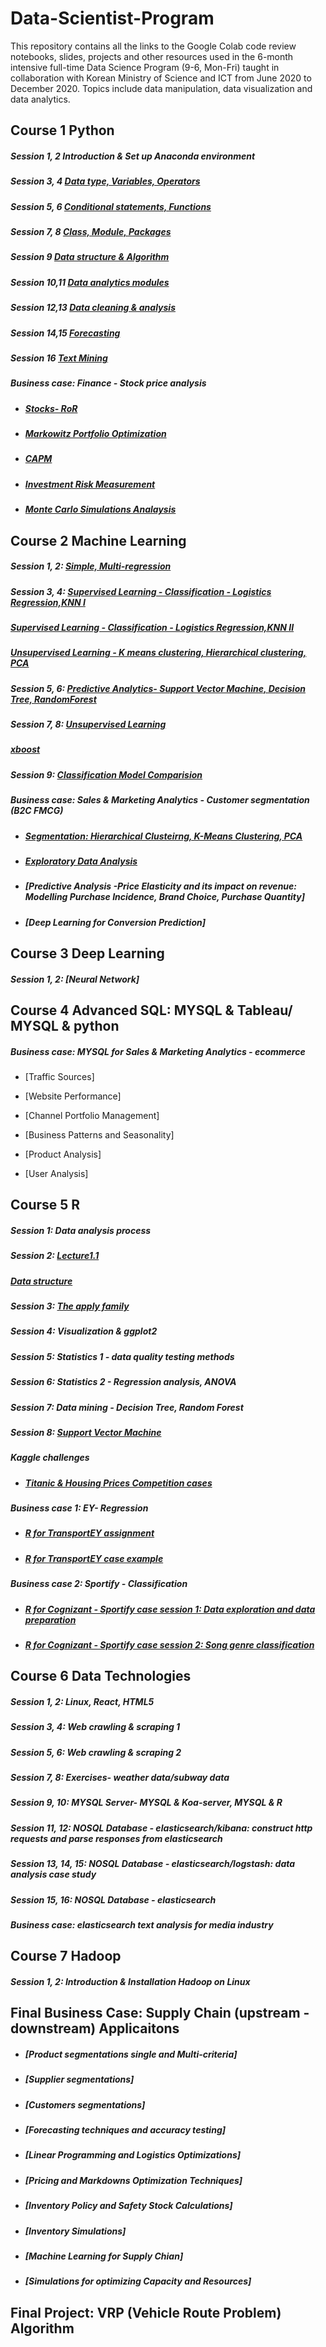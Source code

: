 # Data-Scientist-Program 

This repository contains all the links to the Google Colab code review notebooks, slides, projects and other resources used in the 6-month intensive full-time Data Science 
Program (9-6, Mon-Fri) taught in collaboration with Korean Ministry of Science and ICT from June 2020 to December 2020.
Topics include data manipulation, data visualization and data analytics. 


## Course 1 Python 

##### Session 1, 2  Introduction & Set up Anaconda environment 

##### Session 3, 4  [Data type, Variables, Operators](https://colab.research.google.com/drive/1M3c6j2i1HrUm5kX9ICKTqobDgmHITuao)

##### Session 5, 6  [Conditional statements, Functions](https://colab.research.google.com/drive/1Jn1LwwI2ZgVZ_j-tgMfg5yUNe_oG5JtD)

##### Session 7, 8  [Class, Module, Packages](https://colab.research.google.com/drive/1-5EEk8JljwaTiev5uy5kH42-ENX3buDG#scrollTo=yMrK0uEBexsZ)

##### Session 9     [Data structure & Algorithm](https://colab.research.google.com/drive/1uULTdRm_VFxS-_JKYWCBlhHHdESHk9rc)

##### Session 10,11 [Data analytics modules](https://colab.research.google.com/drive/1TZYuVFyx3u05Q9hPF8fXg-gW9IQ9KWS4)

##### Session 12,13 [Data cleaning & analysis](https://colab.research.google.com/drive/147WJGYzAnjKjVtuEqrPnkAfvw5xbvz-h#scrollTo=lmzFmp6UBpR3)

##### Session 14,15 [Forecasting](https://colab.research.google.com/drive/1arTmU04ouXX-z1XA-PqKDxHH9Hu3wglk)

##### Session 16 [Text Mining](https://colab.research.google.com/drive/1yWYjcXzx8cuEL1Di0spPi-r8JAuRRoWs#scrollTo=vbngzDXbEsvh)

##### Business case: Finance - Stock price analysis  

- ##### [Stocks- RoR](https://colab.research.google.com/drive/1bg995tce8UTshT2lowAqHEZrNTOiBKmY)

- ##### [Markowitz Portfolio Optimization](https://colab.research.google.com/drive/1XD7VsH-XhLJoRsGVWWVC0Ko5_ucqNvA5) 

- ##### [CAPM](https://colab.research.google.com/drive/16rNklenIdWIa4qAYtAz9kHpuLS-sed9i) 

- ##### [Investment Risk Measurement](https://colab.research.google.com/drive/1bMPfcfbXY6jd0g1czZCrBp7Vs9eC0DMi#scrollTo=0WT1CRwrQHU_)

- ##### [Monte Carlo Simulations Analaysis](https://colab.research.google.com/drive/1xq7aExJpw0WJeYxzmSvJTgNgR67AnVKb)


## Course 2 Machine Learning 

##### Session 1, 2: [Simple, Multi-regression](https://colab.research.google.com/drive/1lOOGLjasUdmt0fcdIVQQWEYawvEeRfpv)

##### Session 3, 4: [Supervised Learning - Classification - Logistics Regression,KNN I](https://colab.research.google.com/drive/1LoDrEItc0ymSvVJGPf1_GRU1HD2KnLHP) 

##### [Supervised Learning - Classification - Logistics Regression,KNN II](https://colab.research.google.com/drive/1QtZxJPXaWNPBlP0fJndUAXtXm8DNYAhE) 

##### [Unsupervised Learning - K means clustering, Hierarchical clustering, PCA](https://colab.research.google.com/drive/1lEmZEP8lApeC40Nd3m2vkbevf3iseGC4)

##### Session 5, 6: [Predictive Analytics- Support Vector Machine, Decision Tree, RandomForest](https://colab.research.google.com/drive/18rgkVLqmiaTSNeqAYLXJuExFeh7PpZiq)

##### Session 7, 8: [Unsupervised Learning](https://colab.research.google.com/drive/1x09-GI593uhgrW9-1Us1CHFt6Zgdaryu)

##### [xboost](https://colab.research.google.com/drive/1rmZS1Bl0McIM9-M96GBtY-_iN5CQfqr2#scrollTo=UHZQnq_-arms)

##### Session 9: [Classification Model Comparision](https://colab.research.google.com/drive/1fnoFpeGoyPM6gsC58j_pFWbsDZGIAGNj#scrollTo=8sIU-FD3oHFP)

##### Business case: Sales & Marketing Analytics - Customer segmentation (B2C FMCG)  

- ##### [Segmentation: Hierarchical Clusteirng, K-Means Clustering, PCA](https://colab.research.google.com/drive/1-2kIfx3HJaa6LRCowGLsUk4A4EU05Pwz#scrollTo=cu11MrhsvhJQ)

- ##### [Exploratory Data Analysis](https://colab.research.google.com/drive/1qe0LtgO1BDAiOb6UrBParTXutwBHqX5M)

- ##### [Predictive Analysis -Price Elasticity and its impact on revenue: Modelling Purchase Incidence, Brand Choice, Purchase Quantity]

- ##### [Deep Learning for Conversion Prediction]


## Course 3 Deep Learning 

##### Session 1, 2: [Neural Network]




## Course 4 Advanced SQL: MYSQL & Tableau/ MYSQL & python

##### Business case: MYSQL for Sales & Marketing Analytics - ecommerce
- [Traffic Sources]

- [Website Performance]

- [Channel Portfolio Management]

- [Business Patterns and Seasonality]

- [Product Analysis]

- [User Analysis]


## Course 5 R 

##### Session 1: Data analysis process  

##### Session 2: [Lecture1.1](https://colab.research.google.com/drive/1Tw7gn4JhrWdBP114n3sXaE3GMJgWsOm2)

##### [Data structure](https://colab.research.google.com/drive/185vcHJzAKCbko37MG-QkcxoiIkRZDANT#scrollTo=gMKQCwNglkHe)

##### Session 3: [The apply family](https://colab.research.google.com/drive/1l6TG8E5Mjm7pyRmXjahZRtAwlUO5twGy#scrollTo=4qYrAjhK4I3L&uniqifier=2)

##### Session 4: Visualization & ggplot2
 
##### Session 5: Statistics 1 - data quality testing methods

##### Session 6: Statistics 2 - Regression analysis, ANOVA  

##### Session 7: Data mining - Decision Tree, Random Forest

##### Session 8: [Support Vector Machine](https://colab.research.google.com/drive/1QjhmbrwDcGhVDlYCT0_phO01Z-CNGh-R#scrollTo=k0LkOhur09Mm)

##### Kaggle challenges
- ##### [Titanic & Housing Prices Competition cases](https://colab.research.google.com/drive/1fdy9yqUYVOuRKgQCmFpbuRhYCnYa_kXk)

##### Business case 1: EY- Regression

- ##### [R for TransportEY assignment](https://colab.research.google.com/drive/1d0jfqrtZSD5Zk2A6Qx802bhI2FBzhnMi#scrollTo=yEx4m4lmDe-4) 

- ##### [R for TransportEY case example](https://colab.research.google.com/drive/1rl5CuD6JvIjvzFhs-2OdrKw9uvmvNCGM)

##### Business case 2: Sportify - Classification 
- ##### [R for Cognizant - Sportify case session 1: Data exploration and data preparation](https://colab.research.google.com/drive/1xTFBaoqvhaviLRf6bPslDpaMXvTsRVLK)

- ##### [R for Cognizant - Sportify case session 2: Song genre classification](https://colab.research.google.com/drive/1apIwvmIWgPFEoNam9IHQtDRyFNyNuSwy)


## Course 6 Data Technologies 

##### Session 1, 2: Linux, React, HTML5

##### Session 3, 4: Web crawling & scraping 1

##### Session 5, 6: Web crawling & scraping 2

##### Session 7, 8: Exercises- weather data/subway data

##### Session 9, 10: MYSQL Server- MYSQL & Koa-server, MYSQL & R

##### Session 11, 12: NOSQL Database - elasticsearch/kibana: construct http requests and parse responses from elasticsearch

##### Session 13, 14, 15: NOSQL Database - elasticsearch/logstash: data analysis case study 

##### Session 15, 16: NOSQL Database - elasticsearch 

##### Business case: elasticsearch text analysis for media industry


## Course 7 Hadoop

##### Session 1, 2: Introduction & Installation Hadoop on Linux 


## Final Business Case: Supply Chain (upstream - downstream) Applicaitons 

- ##### [Product segmentations single and Multi-criteria]

- ##### [Supplier segmentations]

- ##### [Customers segmentations]

- ##### [Forecasting techniques and accuracy testing]

- ##### [Linear Programming and Logistics Optimizations]

- ##### [Pricing and Markdowns Optimization Techniques]

- ##### [Inventory Policy and Safety Stock Calculations]

- ##### [Inventory Simulations]

- ##### [Machine Learning for Supply Chian]

- ##### [Simulations for optimizing Capacity and Resources]

## Final Project: VRP (Vehicle Route Problem) Algorithm 





